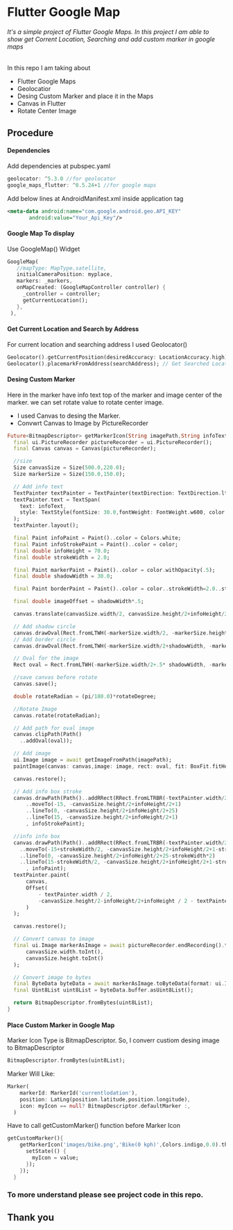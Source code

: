 # Flutter Google Map

###### It's a simple project of Flutter Google Maps. In this project I am able to show get Corrent Location, Searching and add custom marker in google maps

In this repo I am taking about
* Flutter Google Maps
* Geolocatior
* Desing Custom Marker and place it in the Maps
* Canvas in Flutter
* Rotate Center Image


## Procedure

#### Dependencies

Add dependencies at pubspec.yaml
```dart
geolocator: ^5.3.0 //for geolocator
google_maps_flutter: ^0.5.24+1 //for google maps
```

Add below lines at AndroidManifest.xml inside application tag
```xml
<meta-data android:name="com.google.android.geo.API_KEY"
       android:value="Your_Api_Key"/>
```

#### Google Map To display

Use GoogleMap() Widget
```dart
GoogleMap(
   //mapType: MapType.satellite,
   initialCameraPosition: myplace,
   markers: _markers,
   onMapCreated: (GoogleMapController controller) {
     _controller = controller;
     getCurrentLocation();
   },
 ),
 ```

#### Get Current Location and Search by Address
For current location and searching address I used Geolocator()
```dart
Geolocator().getCurrentPosition(desiredAccuracy: LocationAccuracy.high); //Get Current Location
Geolocator().placemarkFromAddress(searchAddress); // Get Searched Location
```

#### Desing Custom Marker
Here in the marker have info text top of the marker and image center of the marker. we can set rotate value to rotate center image.

* I used Canvas to desing the Marker.
* Convwrt Canvas to Image by PictureRecorder
```dart
Future<BitmapDescriptor> getMarkerIcon(String imagePath,String infoText,Color color,double rotateDegree) async {
  final ui.PictureRecorder pictureRecorder = ui.PictureRecorder();
  final Canvas canvas = Canvas(pictureRecorder);

  //size
  Size canvasSize = Size(500.0,220.0);
  Size markerSize = Size(150.0,150.0);

  // Add info text
  TextPainter textPainter = TextPainter(textDirection: TextDirection.ltr);
  textPainter.text = TextSpan(
    text: infoText,
    style: TextStyle(fontSize: 30.0,fontWeight: FontWeight.w600, color: color),
  );
  textPainter.layout();

  final Paint infoPaint = Paint()..color = Colors.white;
  final Paint infoStrokePaint = Paint()..color = color;
  final double infoHeight = 70.0;
  final double strokeWidth = 2.0;

  final Paint markerPaint = Paint()..color = color.withOpacity(.5);
  final double shadowWidth = 30.0;

  final Paint borderPaint = Paint()..color = color..strokeWidth=2.0..style = PaintingStyle.stroke;

  final double imageOffset = shadowWidth*.5;

  canvas.translate(canvasSize.width/2, canvasSize.height/2+infoHeight/2);

  // Add shadow circle
  canvas.drawOval(Rect.fromLTWH(-markerSize.width/2, -markerSize.height/2, markerSize.width, markerSize.height), markerPaint);
  // Add border circle
  canvas.drawOval(Rect.fromLTWH(-markerSize.width/2+shadowWidth, -markerSize.height/2+shadowWidth, markerSize.width-2*shadowWidth, markerSize.height-2*shadowWidth), borderPaint);

  // Oval for the image
  Rect oval = Rect.fromLTWH(-markerSize.width/2+.5* shadowWidth, -markerSize.height/2+.5*shadowWidth, markerSize.width-shadowWidth, markerSize.height-shadowWidth);

  //save canvas before rotate
  canvas.save();

  double rotateRadian = (pi/180.0)*rotateDegree;

  //Rotate Image
  canvas.rotate(rotateRadian);

  // Add path for oval image
  canvas.clipPath(Path()
    ..addOval(oval));

  // Add image
  ui.Image image = await getImageFromPath(imagePath);
  paintImage(canvas: canvas,image: image, rect: oval, fit: BoxFit.fitHeight);

  canvas.restore();

  // Add info box stroke
  canvas.drawPath(Path()..addRRect(RRect.fromLTRBR(-textPainter.width/2-infoHeight/2, -canvasSize.height/2-infoHeight/2+1, textPainter.width/2+infoHeight/2, -canvasSize.height/2+infoHeight/2+1,Radius.circular(35.0)))
      ..moveTo(-15, -canvasSize.height/2+infoHeight/2+1)
      ..lineTo(0, -canvasSize.height/2+infoHeight/2+25)
      ..lineTo(15, -canvasSize.height/2+infoHeight/2+1)
      , infoStrokePaint);

  //info info box
  canvas.drawPath(Path()..addRRect(RRect.fromLTRBR(-textPainter.width/2-infoHeight/2+strokeWidth, -canvasSize.height/2-infoHeight/2+1+strokeWidth, textPainter.width/2+infoHeight/2-strokeWidth, -canvasSize.height/2+infoHeight/2+1-strokeWidth,Radius.circular(32.0)))
    ..moveTo(-15+strokeWidth/2, -canvasSize.height/2+infoHeight/2+1-strokeWidth)
    ..lineTo(0, -canvasSize.height/2+infoHeight/2+25-strokeWidth*2)
    ..lineTo(15-strokeWidth/2, -canvasSize.height/2+infoHeight/2+1-strokeWidth)
      , infoPaint);
  textPainter.paint(
      canvas,
      Offset(
          - textPainter.width / 2,
          -canvasSize.height/2-infoHeight/2+infoHeight / 2 - textPainter.height / 2
      )
  );

  canvas.restore();

  // Convert canvas to image
  final ui.Image markerAsImage = await pictureRecorder.endRecording().toImage(
      canvasSize.width.toInt(),
      canvasSize.height.toInt()
  );

  // Convert image to bytes
  final ByteData byteData = await markerAsImage.toByteData(format: ui.ImageByteFormat.png);
  final Uint8List uint8List = byteData.buffer.asUint8List();

  return BitmapDescriptor.fromBytes(uint8List);
}
```

#### Place Custom Marker in Google Map

Marker Icon Type is BitmapDescriptor. So, I converr custiom desing image to BitmapDescriptor
```dart
BitmapDescriptor.fromBytes(uint8List);
```
Marker Will Like:
```dart
Marker(
    markerId: MarkerId('currentlodation'),
    position: LatLng(position.latitude,position.longitude),
    icon: myIcon == null? BitmapDescriptor.defaultMarker :,
  )
```
Have to call getCustomMarker() function before Marker Icon
```dart
getCustomMarker(){
    getMarkerIcon('images/bike.png','Bike(0 kph)',Colors.indigo,0.0).then((value){
      setState(() {
        myIcon = value;
      });
    });
  }
```

### To more understand please see project code in this repo.

## Thank you
